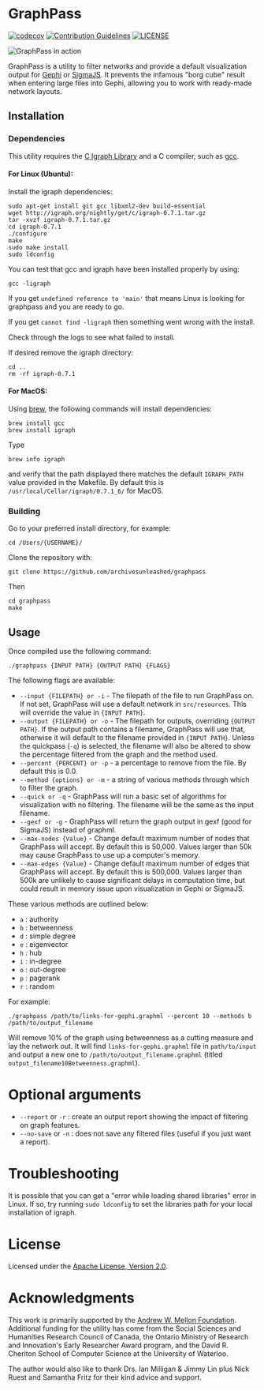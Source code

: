 # GraphPass
[![codecov](https://codecov.io/gh/archivesunleashed/graphpass/branch/main/graph/badge.svg)](https://codecov.io/gh/archivesunleashed/graphpass)
[![Contribution Guidelines](http://img.shields.io/badge/CONTRIBUTING-Guidelines-blue.svg)](./CONTRIBUTING.md)
[![LICENSE](https://img.shields.io/badge/license-Apache-blue.svg?style=flat-square)](./LICENSE)

![GraphPass in action](https://user-images.githubusercontent.com/3834704/35356808-87152cf0-011f-11e8-9264-9c411ca16b3e.png)

GraphPass is a utility to filter networks and provide a default
visualization output for [Gephi](https://gephi.org/) or [SigmaJS](https://sigmaja.org). It prevents the infamous "borg cube" result when entering large files into Gephi, allowing you to work with ready-made network layouts.

## Installation

### Dependencies

This utility requires the [C Igraph Library](http://igraph.org/c/) and
a C compiler, such as [gcc](https://gcc.gnu.org/).

#### For Linux (Ubuntu):

Install the igraph dependencies:

```
sudo apt-get install git gcc libxml2-dev build-essential
wget http://igraph.org/nightly/get/c/igraph-0.7.1.tar.gz
tar -xvzf igraph-0.7.1.tar.gz
cd igraph-0.7.1
./configure
make
sudo make install
sudo ldconfig
```

You can test that gcc and igraph have been installed properly by using:

```
gcc -ligraph
```

If you get `undefined reference to 'main'` that means Linux is looking for
graphpass and you are ready to go.

If you get `cannot find -ligraph` then something went wrong with the install.

Check through the logs to see what failed to install.

If desired remove the igraph directory:

```
cd ..
rm -rf igraph-0.7.1
```

#### For MacOS:

Using [brew](https://brew.sh/), the following commands will install dependencies:

```
brew install gcc
brew install igraph
```

Type

```
brew info igraph
```

and verify that the path displayed there matches the default `IGRAPH_PATH` value provided in the Makefile. By default this is `/usr/local/Cellar/igraph/0.7.1_6/` for MacOS.

### Building

Go to your preferred install directory, for example:

```
cd /Users/{USERNAME}/
```

Clone the repository with:

```
git clone https://github.com/archivesunleashed/graphpass
```

Then

```
cd graphpass
make
```

## Usage

Once compiled use the following command:

```
./graphpass {INPUT PATH} {OUTPUT PATH} {FLAGS}
```

The following flags are available:

* `--input {FILEPATH} or -i` - The filepath of the file to run GraphPass on. If not set, GraphPass will use
a default network in `src/resources`. This will override the value in `{INPUT PATH}`.
* `--output {FILEPATH} or -o` - The filepath for outputs, overriding `{OUTPUT PATH}`. If the output path contains a filename, GraphPass will use that, otherwise it will default to the filename provided in `{INPUT PATH}`. Unless the quickpass (`-q`) is selected, the filename will also be altered to show the percentage filtered from the graph and the method used.
* `--percent {PERCENT} or -p` - a percentage to remove from the file. By default this is 0.0.
* `--method {options} or -m` - a string of various methods through which to filter the
graph.
* `--quick or -q` - GraphPass will run a basic set of algorithms for visualization with no filtering. The filename will be the same as the input filename.
* `--gexf or -g` - GraphPass will return the graph output in gexf (good for SigmaJS) instead of graphml.
* `--max-nodes {Value}` - Change default maximum number of nodes that GraphPass will accept. By default this is 50,000. Values larger than 50k may cause GraphPass to use up a computer's memory.
* `--max-edges {Value}` - Change default maximum number of edges that GraphPass will accept. By default this is 500,000. Values larger than 500k are unlikely to cause significant delays in computation time, but could result in memory issue upon visualization in Gephi or SigmaJS.

These various methods are outlined below:

* `a` : authority
* `b` : betweenness
* `d` : simple degree
* `e` : eigenvector
* `h` : hub
* `i` : in-degree
* `o` : out-degree
* `p` : pagerank
* `r` : random

For example:

```
./graphpass /path/to/links-for-gephi.graphml --percent 10 --methods b /path/to/output_filename
```

Will remove 10% of the graph using betweenness as a cutting measure and lay the network out. It will find `links-for-gephi.graphml` file in `path/to/input` and output a new one to `/path/to/output_filename.graphml` (titled `output_filename10Betweenness.graphml`).

# Optional arguments

* `--report` or `-r` : create an output report showing the impact of filtering on graph features.
* `--no-save` or `-n` : does not save any filtered files (useful if you just want a report).

# Troubleshooting

It is possible that you can get a "error while loading shared libraries" error in Linux. If so, try running `sudo ldconfig` to set the libraries path for your local installation of igraph.

# License

Licensed under the [Apache License, Version 2.0](http://www.apache.org/licenses/LICENSE-2.0).

# Acknowledgments

This work is primarily supported by the [Andrew W. Mellon Foundation](https://uwaterloo.ca/arts/news/multidisciplinary-project-will-help-historians-unlock). Additional funding for the utility has come from the Social Sciences and Humanities Research Council of Canada, the Ontario Ministry of Research and Innovation's Early Researcher Award program, and the David R. Cheriton School of Computer Science at the University of Waterloo.

The author would also like to thank Drs. Ian Milligan & Jimmy Lin plus Nick Ruest and Samantha Fritz for their kind advice and support.
